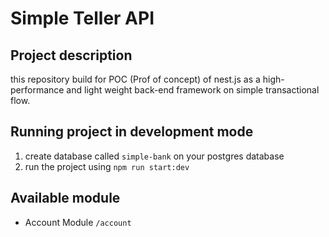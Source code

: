 # Simple Teller API

## Project description

this repository build for POC (Prof of concept) of nest.js as a high-performance and light weight back-end framework on simple transactional flow.

## Running project in development mode

1. create database called `simple-bank` on your postgres database
2. run the project using `npm run start:dev`

## Available module

- Account Module `/account`
